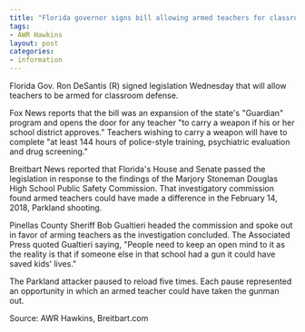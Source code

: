 ```yaml
---
title: "Florida governor signs bill allowing armed teachers for classroom defense"
tags:
- AWR Hawkins
layout: post
categories:
- information
---
```


Florida Gov. Ron DeSantis (R) signed legislation Wednesday that will allow teachers to be armed for classroom defense.

Fox News reports that the bill was an expansion of the state's "Guardian" program and opens the door for any teacher "to carry a weapon if his or her school district approves." Teachers wishing to carry a weapon will have to complete "at least 144 hours of police-style training, psychiatric evaluation and drug screening."

Breitbart News reported that Florida's House and Senate passed the legislation in response to the findings of the Marjory Stoneman Douglas High School Public Safety Commission. That investigatory commission found armed teachers could have made a difference in the February 14, 2018, Parkland shooting.

Pinellas County Sheriff Bob Gualtieri headed the commission and spoke out in favor of arming teachers as the investigation concluded. The Associated Press quoted Gualtieri saying, "People need to keep an open mind to it as the reality is that if someone else in that school had a gun it could have saved kids' lives."

The Parkland attacker paused to reload five times. Each pause represented an opportunity in which an armed teacher could have taken the gunman out.

Source: AWR Hawkins, Breitbart.com

